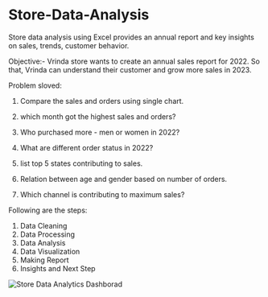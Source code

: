 # Store-Data-Analysis
Store data analysis using Excel provides an annual report and key insights on sales, trends, customer behavior.

Objective:- Vrinda store wants to create an annual sales report for 2022. So that, Vrinda can understand their customer and grow more sales in 2023.

Problem sloved:
1. Compare the sales and orders using single chart.

2. which month got the highest sales and orders?

3. Who purchased more - men or women in 2022?

4. What are different order status in 2022?

5. list top 5 states contributing to sales.

6.  Relation between age and gender based on number of orders.

7.  Which channel is contributing to maximum sales?

Following are the steps:
1. Data Cleaning
2. Data Processing
3. Data Analysis
4. Data Visualization
5. Making Report
6. Insights and Next Step

![Store Data Analytics Dashborad](https://github.com/user-attachments/assets/ec56968f-50d9-410b-9411-4ba2daa79026)
